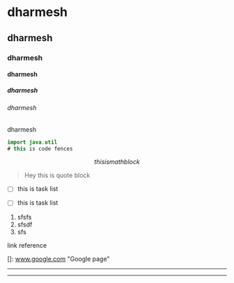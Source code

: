 # dharmesh

## dharmesh

### dharmesh

#### dharmesh

##### dharmesh

###### dharmesh



dharmesh

```java
import java.util
# this is code fences
```


$$
this is math block
$$

> Hey this is quote block

- [ ] this is task list
- [ ] this is task list



1. sfsfs
2. sfsdf
3. sfs



link reference

[]: www.google.com	"Google page"



[^FootNote1]: Footnotes here

------

------











